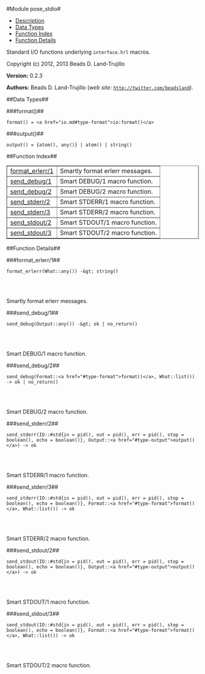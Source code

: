 

#Module pose_stdio#
* [Description](#description)
* [Data Types](#types)
* [Function Index](#index)
* [Function Details](#functions)


Standard I/O functions underlying `interface.hrl` macros.

Copyright (c) 2012, 2013 Beads D. Land-Trujillo

__Version:__ 0.2.3

__Authors:__ Beads D. Land-Trujillo (_web site:_ [`http://twitter.com/beadsland`](http://twitter.com/beadsland)).
<a name="types"></a>

##Data Types##




###<a name="type-format">format()</a>##



	format() = <a href="io.md#type-format">io:format()</a>



###<a name="type-output">output()</a>##



	output() = {atom(), any()} | atom() | string()
<a name="index"></a>

##Function Index##


<table width="100%" border="1" cellspacing="0" cellpadding="2" summary="function index"><tr><td valign="top"><a href="#format_erlerr-1">format_erlerr/1</a></td><td>Smartly format erlerr messages.</td></tr><tr><td valign="top"><a href="#send_debug-1">send_debug/1</a></td><td>Smart DEBUG/1 macro function.</td></tr><tr><td valign="top"><a href="#send_debug-2">send_debug/2</a></td><td>Smart DEBUG/2 macro function.</td></tr><tr><td valign="top"><a href="#send_stderr-2">send_stderr/2</a></td><td>Smart STDERR/1 macro function.</td></tr><tr><td valign="top"><a href="#send_stderr-3">send_stderr/3</a></td><td>Smart STDERR/2 macro function.</td></tr><tr><td valign="top"><a href="#send_stdout-2">send_stdout/2</a></td><td>Smart STDOUT/1 macro function.</td></tr><tr><td valign="top"><a href="#send_stdout-3">send_stdout/3</a></td><td>Smart STDOUT/2 macro function.</td></tr></table>


<a name="functions"></a>

##Function Details##

<a name="format_erlerr-1"></a>

###format_erlerr/1##


	format_erlerr(What::any()) -&gt; string()
<br></br>


Smartly format erlerr messages.<a name="send_debug-1"></a>

###send_debug/1##


	send_debug(Output::any()) -&gt; ok | no_return()
<br></br>


Smart DEBUG/1 macro function.<a name="send_debug-2"></a>

###send_debug/2##


	send_debug(Format::<a href="#type-format">format()</a>, What::list()) -> ok | no_return()
<br></br>


Smart DEBUG/2 macro function.<a name="send_stderr-2"></a>

###send_stderr/2##


	send_stderr(IO::#std{in = pid(), out = pid(), err = pid(), stop = boolean(), echo = boolean()}, Output::<a href="#type-output">output()</a>) -> ok
<br></br>


Smart STDERR/1 macro function.<a name="send_stderr-3"></a>

###send_stderr/3##


	send_stderr(IO::#std{in = pid(), out = pid(), err = pid(), stop = boolean(), echo = boolean()}, Format::<a href="#type-format">format()</a>, What::list()) -> ok
<br></br>


Smart STDERR/2 macro function.<a name="send_stdout-2"></a>

###send_stdout/2##


	send_stdout(IO::#std{in = pid(), out = pid(), err = pid(), stop = boolean(), echo = boolean()}, Output::<a href="#type-output">output()</a>) -> ok
<br></br>


Smart STDOUT/1 macro function.<a name="send_stdout-3"></a>

###send_stdout/3##


	send_stdout(IO::#std{in = pid(), out = pid(), err = pid(), stop = boolean(), echo = boolean()}, Format::<a href="#type-format">format()</a>, What::list()) -> ok
<br></br>


Smart STDOUT/2 macro function.